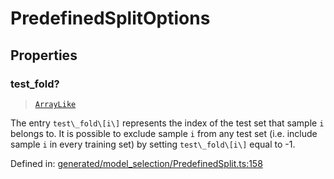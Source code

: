 # PredefinedSplitOptions

## Properties

### test\_fold?

> [`ArrayLike`](../types/ArrayLike.md)

The entry `test\_fold\[i\]` represents the index of the test set that sample `i` belongs to. It is possible to exclude sample `i` from any test set (i.e. include sample `i` in every training set) by setting `test\_fold\[i\]` equal to -1.

Defined in:  [generated/model\_selection/PredefinedSplit.ts:158](https://github.com/transitive-bullshit/scikit-learn-ts/blob/b59c1ff/packages/sklearn/src/generated/model_selection/PredefinedSplit.ts#L158)
